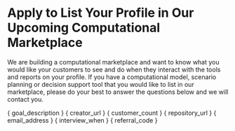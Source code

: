 # Apply to List Your Profile in Our Upcoming Computational Marketplace

We are building a computational marketplace and want to know what you would like your customers to see and do when they interact with the tools and reports on your profile. If you have a computational model, scenario planning or decision support tool that you would like to list in our marketplace, please do your best to answer the questions below and we will contact you.

{ goal_description }
{ creator_url }
{ customer_count }
{ repository_url }
{ email_address }
{ interview_when }
{ referral_code }
